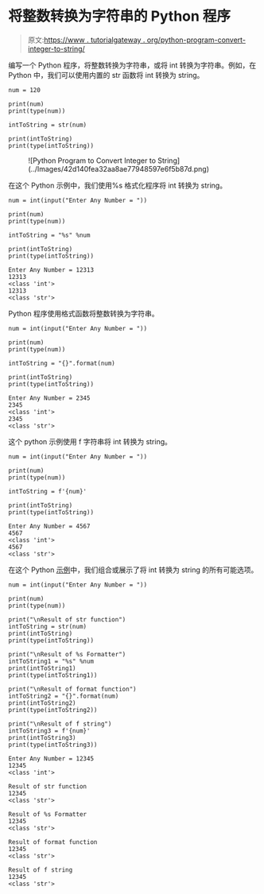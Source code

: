 # 将整数转换为字符串的 Python 程序

> 原文:[https://www . tutorialgateway . org/python-program-convert-integer-to-string/](https://www.tutorialgateway.org/python-program-to-convert-integer-to-string/)

编写一个 Python 程序，将整数转换为字符串，或将 int 转换为字符串。例如，在 Python 中，我们可以使用内置的 str 函数将 int 转换为 string。

```
num = 120

print(num)
print(type(num))

intToString = str(num)

print(intToString)
print(type(intToString))
```

<figure class="wp-block-image size-large">![Python Program to Convert Integer to String](../Images/42d140fea32aa8ae77948597e6f5b87d.png)</figure>

在这个 Python 示例中，我们使用%s 格式化程序将 int 转换为 string。

```
num = int(input("Enter Any Number = "))

print(num)
print(type(num))

intToString = "%s" %num

print(intToString)
print(type(intToString))
```

```
Enter Any Number = 12313
12313
<class 'int'>
12313
<class 'str'>
```

Python 程序使用格式函数将整数转换为字符串。

```
num = int(input("Enter Any Number = "))

print(num)
print(type(num))

intToString = "{}".format(num)

print(intToString)
print(type(intToString))
```

```
Enter Any Number = 2345
2345
<class 'int'>
2345
<class 'str'>
```

这个 python 示例使用 f 字符串将 int 转换为 string。

```
num = int(input("Enter Any Number = "))

print(num)
print(type(num))

intToString = f'{num}'

print(intToString)
print(type(intToString))
```

```
Enter Any Number = 4567
4567
<class 'int'>
4567
<class 'str'>
```

在这个 Python [示例](https://www.tutorialgateway.org/python-programming-examples/)中，我们组合或展示了将 int 转换为 string 的所有可能选项。

```
num = int(input("Enter Any Number = "))

print(num)
print(type(num))

print("\nResult of str function")
intToString = str(num)
print(intToString)
print(type(intToString))

print("\nResult of %s Formatter")
intToString1 = "%s" %num
print(intToString1)
print(type(intToString1))

print("\nResult of format function")
intToString2 = "{}".format(num)
print(intToString2)
print(type(intToString2))

print("\nResult of f string")
intToString3 = f'{num}'
print(intToString3)
print(type(intToString3))
```

```
Enter Any Number = 12345
12345
<class 'int'>

Result of str function
12345
<class 'str'>

Result of %s Formatter
12345
<class 'str'>

Result of format function
12345
<class 'str'>

Result of f string
12345
<class 'str'>
```